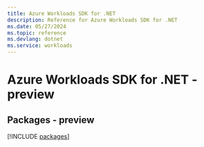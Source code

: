 ```yaml
---
title: Azure Workloads SDK for .NET
description: Reference for Azure Workloads SDK for .NET
ms.date: 05/27/2024
ms.topic: reference
ms.devlang: dotnet
ms.service: workloads
---
```

# Azure Workloads SDK for .NET - preview
## Packages - preview
[!INCLUDE [packages](workloads-index.md)]